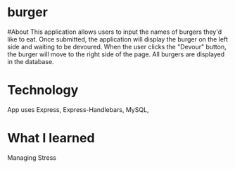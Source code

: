 # burger

#About
This application allows users to input the names of burgers they'd like to eat. Once submitted, the application will display the burger on the left side and waiting to be devoured. When the user clicks the "Devour" button, the burger will move to the right side of the page. All burgers are displayed in the database.

# Technology
App uses Express, Express-Handlebars, MySQL,

# What I learned
Managing Stress
